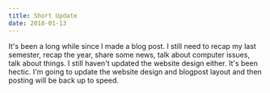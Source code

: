 ```yaml
---
title: Short Update
date: 2018-01-13
---
```


It's been a long while since I made a blog post. I still need to recap my last semester, recap the year, share some news, talk about computer issues, 
talk about things. I still haven't updated the website design either. It's been hectic. I'm going to update the website design and blogpost layout and 
then posting will be back up to speed. 
